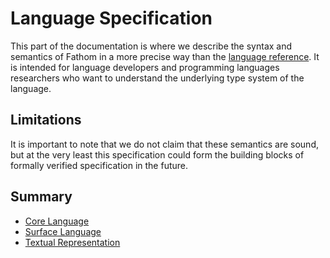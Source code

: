 # Language Specification

This part of the documentation is where we describe the syntax and semantics of Fathom in a more precise way than the [language reference].
It is intended for language developers and programming languages researchers who want to understand the underlying type system of the language.

[language reference]: ./reference.md

## Limitations

It is important to note that we do not claim that these semantics are sound,
but at the very least this specification could form the building blocks of formally verified specification in the future.

## Summary

- [Core Language]()
- [Surface Language]()
- [Textual Representation](./specification/textual-representation.md)
